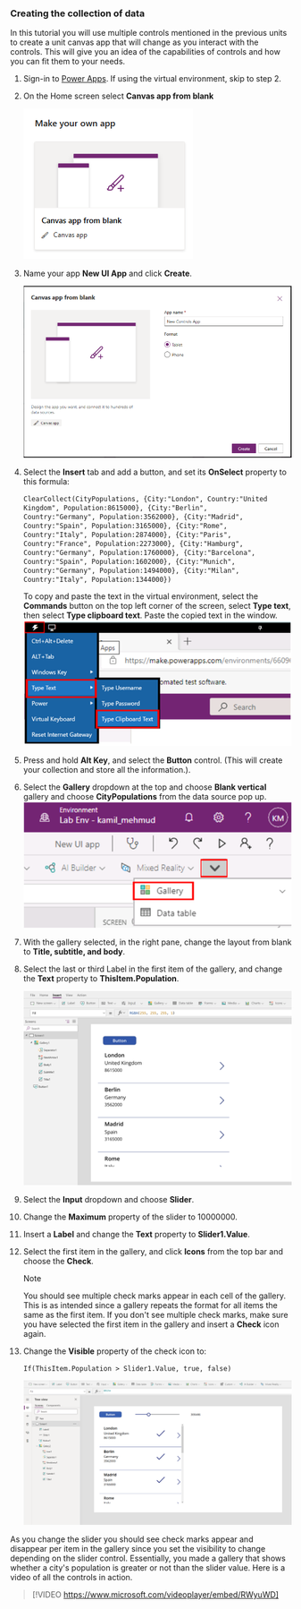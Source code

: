### Creating the collection of data

In this tutorial you will use multiple controls mentioned in the previous units to create a unit canvas app that will change as you interact with the controls. This will give you an idea of the capabilities of controls and how you can fit them to your needs.

1. Sign-in to [Power Apps](https://make.powerapps.com/?azure-portal=true). If using the virtual environment, skip to step 2.

1. On the Home screen select **Canvas app from blank**

	![Screenshot of the Canvas app from blank feature.](../media/exercise-1.png)

1. Name your app **New UI App** and click **Create**.

	![Screenshot of the new app named New UI App with Create button.](../media/exercise-2.png)

1. Select the **Insert** tab and add a button, and set its **OnSelect** property to this formula:

	```powerappsfl
	ClearCollect(CityPopulations, {City:"London", Country:"United
	Kingdom", Population:8615000}, {City:"Berlin",
	Country:"Germany", Population:3562000}, {City:"Madrid",
	Country:"Spain", Population:3165000}, {City:"Rome",
	Country:"Italy", Population:2874000}, {City:"Paris",
	Country:"France", Population:2273000}, {City:"Hamburg",
	Country:"Germany", Population:1760000}, {City:"Barcelona",
	Country:"Spain", Population:1602000}, {City:"Munich",
	Country:"Germany", Population:1494000}, {City:"Milan",
	Country:"Italy", Population:1344000})
	```

    To copy and paste the text in the  virtual environment, select the **Commands** button on the top left corner of the screen, select **Type text**, then select **Type clipboard text**. Paste the copied text in the window.
    ![Screenshot of commands button selected with the type text and type clipboard text highlighted.](../media/copy-instructions.png)

1.  Press and hold **Alt Key**, and select the **Button** control. (This
    will create your collection and store all the information.).

1.  Select the **Gallery** dropdown at the top and choose **Blank vertical** gallery and choose **CityPopulations** from the data source pop up.
    ![Screenshot of the more options highlighted and gallery selected.](../media/gallery.png)

1.  With the gallery selected, in the right pane, change the layout from
    blank to **Title, subtitle, and body**.

1.  Select the last or third Label in the first item of the gallery, and change the **Text** property to
    **ThisItem.Population**.

	![Screenshot of Gallery menu items for the text property.](../media/gallery-image.png)

1. Select the **Input** dropdown and choose **Slider**.

1. Change the **Maximum** property of the slider to 10000000.

1. Insert a **Label** and change the **Text** property to **Slider1.Value**.

1. Select the first item in the gallery, and click **Icons** from the top bar and choose the **Check**.

	> [!NOTE]
	> You should see multiple check marks appear in each cell of the gallery. This is as intended since a gallery repeats the format for all items the same as the first item. If you don't see multiple check marks, make sure you have selected the first item in the gallery and insert a **Check** icon again.

1. Change the **Visible** property of the check icon to:

	```powerappsfl
	If(ThisItem.Population > Slider1.Value, true, false)
	```
	
	![Screenshot of app screen with example data.](../media/exercise-3.png)

As you change the slider you should see check marks appear and disappear per item in the gallery since you set the visibility to change depending on the slider control. Essentially, you made a gallery that shows whether a city's population is greater or not than the slider value. Here is a video of all the controls in action.

> [!VIDEO https://www.microsoft.com/videoplayer/embed/RWyuWD]

